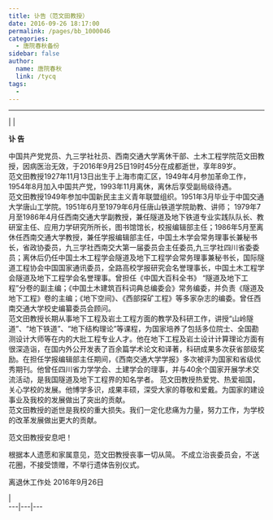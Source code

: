 ```yaml
---
title: 讣告（范文田教授）
date: 2016-09-26 18:17:00
permalink: /pages/bb_1000046
categories: 
  - 唐院春秋备份
sidebar: false
author: 
  name: 唐院春秋
  link: /tycq
tags: 
  - 
---
```


* * *

|  |  

**讣 告**

中国共产党党员、九三学社社员、西南交通大学离休干部、土木工程学院范文田教授，因病医治无效，于2016年9月25日19时45分在成都逝世，享年89岁。  
范文田教授1927年11月13日出生于上海市南汇区，1949年4月参加革命工作，1954年8月加入中国共产党，1993年11月离休，离休后享受副局级待遇。  
范文田教授1949年参加中国新民主主义青年联盟组织。1951年3月毕业于中国交通大学唐山工学院。1951年6月至1979年6月任唐山铁道学院助教、讲师；
1979年7月至1986年4月任西南交通大学副教授，兼任隧道及地下铁道专业实践队队长、教研室主任、应用力学研究所所长，图书馆馆长，校报编辑部主任；1986年5月至离休任西南交通大学教授，兼任学报编辑部主任，中国土木学会常务理事长兼秘书长，省政协委员，九三学社西南交大第一届委员会主任委员,九三学社四川省委委员；离休后仍任中国土木工程学会隧道及地下工程学会常务理事兼秘书长，国际隧道工程协会中国国家通讯委员，全路高校学报研究会名誉理事长，中国土木工程学会隧道及地下工程学会名誉理事。曾担任《中国大百科全书》
“隧道及地下工程”分卷的副主编；《中国土木建筑百科词典总编委会》常务编委，并负责《隧道及地下工程》卷的主编；《地下空间》、《西部探矿工程》等多家杂志的编委。曾任西南交通大学校史编纂委员会顾问。  
范文田教授长期从事地下工程及岩土工程方面的教学及科研工作，讲授“山岭隧道”、“地下铁道”、“地下结构理论”等课程，为国家培养了包括多位院士、全国勘测设计大师等在内的大批工程专业人才。他在地下工程及岩土设计计算理论方面有很深造诣，在国内外公开发表了百余篇学术论文和译著，科研成果多次获省部级奖励。在担任学报编辑部主任期间，《西南交通大学学报》多次被评为国家和省级优秀期刊。他曾任四川省力学学会、土建学会的理事，并与40余个国家开展学术交流活动，是我国隧道及地下工程界的知名学者。
范文田教授热爱党、热爱祖国，关心学校的发展。他博学多识，成果丰硕，深受大家的尊敬和爱戴。为国家的建设事业及我校的发展做出了突出的贡献。  
范文田教授的逝世是我校的重大损失。我们一定化悲痛为力量，努力工作，为学校的改革发展做出更大的贡献。  
  
范文田教授安息吧！  
  
根据本人遗愿和家属意见，范文田教授丧事一切从简。 不成立治丧委员会，不送花圈，不接受馈赠，不举行遗体告别仪式。  
  
离退休工作处 2016年9月26日  
  
  
|  
---|---|---